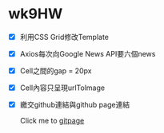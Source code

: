 # wk9HW
- [x] 利用CSS Grid修改Template
- [x] Axios每次向Google News API要六個news
- [x] Cell之間的gap = 20px
- [x] Cell內容只呈現urlTolmage
- [x] 繳交github連結與github page連結

    Click me to [gitpage][]

[gitpage]: https://w24351789.github.io/wk9HWgridLayout

